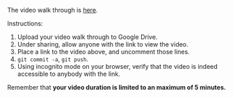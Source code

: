 The video walk through is [here](https://drive.google.com/file/d/1vdbDZSzFkquC1GqxiTUgt0Y4AVpdbrsA/view?usp=sharing).

Instructions:

1. Upload your video walk through to Google Drive.
2. Under sharing, allow anyone with the link to view the video.
3. Place a link to the video above, and uncomment those lines.
4. `git commit -a`, `git push`.
5. Using incognito mode on your browser, verify that the video is indeed accessible to anybody with the link.

Remember that **your video duration is limited to an maximum of 5 minutes.**   
